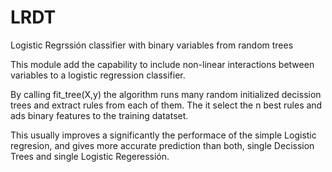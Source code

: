 # LRDT
Logistic Regrssión classifier with binary variables from random trees

This module add the capability to include non-linear interactions between variables to a logistic regression classifier.

By calling fit_tree(X,y) the algorithm runs many random initialized decission trees and extract rules from each of them.
The it select the n best rules and ads binary features to the training datatset.

This usually improves a significantly the performace of the simple Logistic regresion, and gives more accurate prediction than both, single Decission Trees and single Logistic Regeressión.

